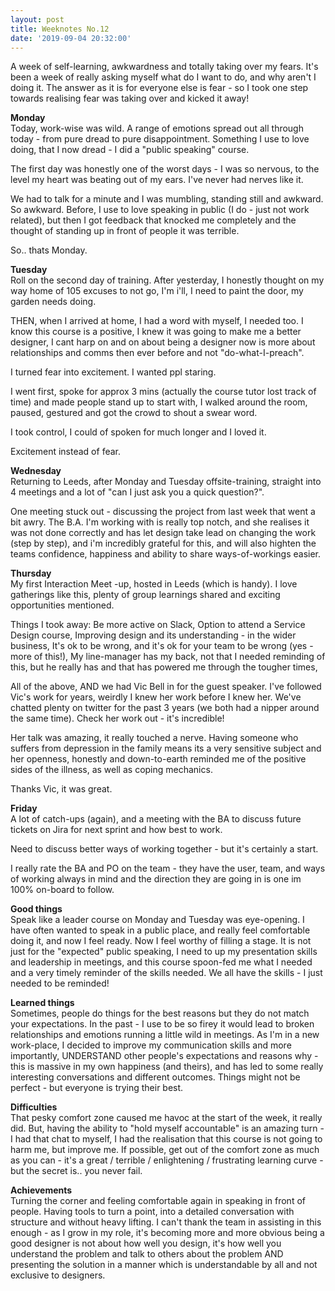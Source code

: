 ```yaml
---
layout: post
title: Weeknotes No.12
date: '2019-09-04 20:32:00'
---
```

A week of self-learning, awkwardness and totally taking over my fears.
It's been a week of really asking myself what do I want to do, and why aren't I doing it. The answer as it is for everyone else is fear - so I took one step towards realising fear was taking over and kicked it away!

<strong>Monday</strong><br>
Today, work-wise was wild.
A range of emotions spread out all through today - from pure dread to pure disappointment. Something I use to love doing, that I now dread - I did a "public speaking" course.

The first day was honestly one of the worst days - I was so nervous, to the level my heart was beating out of my ears. I've never had nerves like it.

We had to talk for a minute and I was mumbling, standing still and awkward. So awkward.
Before, I use to love speaking in public (I do - just not work related), but then I got feedback that knocked me completely and the thought of standing up in front of people it was terrible.

So.. thats Monday.

<strong>Tuesday</strong><br>
Roll on the second day of training.
After yesterday, I honestly thought on my way home of 105 excuses to not go, I'm i'll, I need to paint the door, my garden needs doing.

THEN, when I arrived at home, I had a word with myself, I needed too.
I know this course is a positive, I knew it was going to make me a better designer, I cant harp on and on about being a designer now is more about relationships and comms then ever before and not "do-what-I-preach".

I turned fear into excitement. I wanted ppl staring.

I went first, spoke for approx 3 mins (actually the course tutor lost track of time) and made people stand up to start with, I walked around the room, paused, gestured and got the crowd to shout a swear word.

I took control, I could of spoken for much longer and I loved it.

Excitement instead of fear.

<strong>Wednesday</strong><br>
Returning to Leeds, after Monday and Tuesday offsite-training, straight into 4 meetings and a lot of "can I just ask you a quick question?".

One meeting stuck out - discussing the project from last week that went a bit awry. The B.A. I'm working with is really top notch, and she realises it was not done correctly and has let design take lead on changing the work (step by step), and i'm incredibly grateful for this, and will also highten the teams confidence, happiness and ability to share ways-of-workings easier.

<strong>Thursday</strong><br>
My first Interaction Meet -up, hosted in Leeds (which is handy).
I love gatherings like this, plenty of group learnings shared and exciting opportunities mentioned.

Things I took away:
Be more active on Slack,
Option to attend a Service Design course,
Improving design and its understanding - in the wider business,
It's ok to be wrong, and it's ok for your team to be wrong (yes - more of this!),
My line-manager has my back, not that I needed reminding of this, but he really has and that has powered me through the tougher times,

All of the above, AND we had Vic Bell in for the guest speaker.
I've followed Vic's work for years, weirdly I knew her work before I knew her. We've chatted plenty on twitter for the past 3 years (we both had a nipper around the same time). Check her work out - it's incredible!

Her talk was amazing, it really touched a nerve. 
Having someone who suffers from depression in the family means its a very sensitive subject and her openness, honestly and down-to-earth reminded me of the positive sides of the illness, as well as coping mechanics.

Thanks Vic, it was great.

<strong>Friday</strong><br>
A lot of catch-ups (again), and a meeting with the BA to discuss future tickets on Jira for next sprint and how best to work.

Need to discuss better ways of working together - but it's certainly a start.

I really rate the BA and PO on the team - they have the user, team, and ways of working always in mind and the direction they are going in is one im 100% on-board to follow.

<strong>Good things</strong><br>
Speak like a leader course on Monday and Tuesday was eye-opening.
I have often wanted to speak in a public place, and really feel comfortable doing it, and now I feel ready. Now I feel worthy of filling a stage.
It is not just for the "expected" public speaking, I need to up my presentation skills and leadership in meetings, and this course spoon-fed me what I needed and a very timely reminder of the skills needed.
We all have the skills - I just needed to be reminded!

<strong>Learned things</strong><br>
Sometimes, people do things for the best reasons but they do not match your expectations.
In the past - I use to be so firey it would lead to broken relationships and emotions running a little wild in meetings.
As I'm in a new work-place, I decided to improve my communication skills and more importantly, UNDERSTAND other people's expectations and reasons why - this is massive in my own happiness (and theirs), and has led to some really interesting conversations and different outcomes.
Things might not be perfect - but everyone is trying their best.

<strong>Difficulties</strong><br>
That pesky comfort zone caused me havoc at the start of the week, it really did.
But, having the ability to "hold myself accountable" is an amazing turn - I had that chat to myself, I had the realisation that this course is not going to harm me, but improve me.
If possible, get out of the comfort zone as much as you can - it's a great / terrible / enlightening / frustrating learning curve - but the secret is.. you never fail.

<strong>Achievements</strong><br>
Turning the corner and feeling comfortable again in speaking in front of people. Having tools to turn a point, into a detailed conversation with structure and without heavy lifting.
I can't thank the team in assisting in this enough - as I grow in my role, it's becoming more and more obvious being a good designer is not about how well you design, it's how well you understand the problem and talk to others about the problem AND presenting the solution in a manner which is understandable by all and not exclusive to designers.